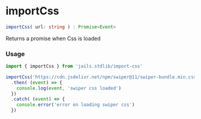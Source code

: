 
# importCss
```ts 
importCss( url: string ) : Promise<Event>
```

Returns a promise when Css is loaded


### Usage 

```ts 
import { importCss } from 'jails.stdlib/import-css'

importCss('https://cdn.jsdelivr.net/npm/swiper@11/swiper-bundle.min.css')
  .then( (event) => {
    console.log(event, 'swiper css loaded') 
  })
  .catch( (event) => {
    console.error('error on loading swiper css') 
  })
```